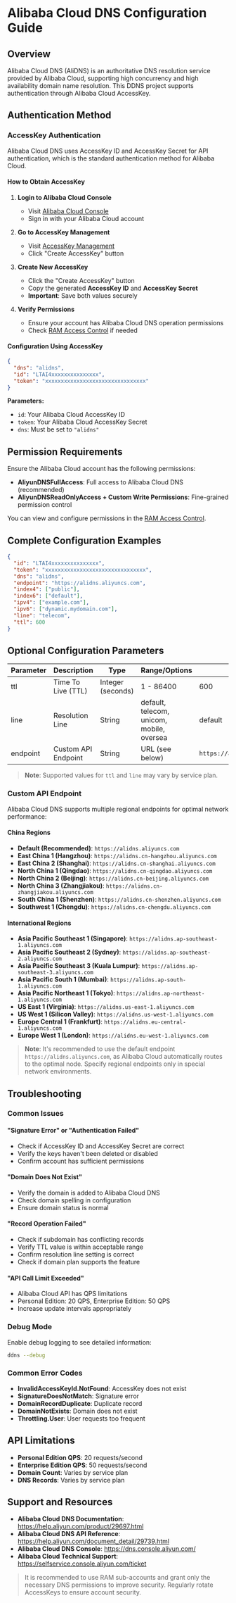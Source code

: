 # Alibaba Cloud DNS Configuration Guide

## Overview

Alibaba Cloud DNS (AliDNS) is an authoritative DNS resolution service provided by Alibaba Cloud, supporting high concurrency and high availability domain name resolution. This DDNS project supports authentication through Alibaba Cloud AccessKey.

## Authentication Method

### AccessKey Authentication

Alibaba Cloud DNS uses AccessKey ID and AccessKey Secret for API authentication, which is the standard authentication method for Alibaba Cloud.

#### How to Obtain AccessKey

1. **Login to Alibaba Cloud Console**
    - Visit [Alibaba Cloud Console](https://ecs.console.aliyun.com/)
    - Sign in with your Alibaba Cloud account

2. **Go to AccessKey Management**
    - Visit [AccessKey Management](https://usercenter.console.aliyun.com/#/manage/ak)
    - Click "Create AccessKey" button

3. **Create New AccessKey**
    - Click the "Create AccessKey" button
    - Copy the generated **AccessKey ID** and **AccessKey Secret**
    - **Important**: Save both values securely

4. **Verify Permissions**
    - Ensure your account has Alibaba Cloud DNS operation permissions
    - Check [RAM Access Control](https://ram.console.aliyun.com/policies) if needed

#### Configuration Using AccessKey

```json
{
  "dns": "alidns",
  "id": "LTAI4xxxxxxxxxxxxxxx",
  "token": "xxxxxxxxxxxxxxxxxxxxxxxxxxxxxxxx"
}
```

**Parameters:**

- `id`: Your Alibaba Cloud AccessKey ID
- `token`: Your Alibaba Cloud AccessKey Secret
- `dns`: Must be set to `"alidns"`

## Permission Requirements

Ensure the Alibaba Cloud account has the following permissions:

- **AliyunDNSFullAccess**: Full access to Alibaba Cloud DNS (recommended)
- **AliyunDNSReadOnlyAccess + Custom Write Permissions**: Fine-grained permission control

You can view and configure permissions in the [RAM Access Control](https://ram.console.aliyun.com/policies).

## Complete Configuration Examples

```json
{
  "id": "LTAI4xxxxxxxxxxxxxxx",
  "token": "xxxxxxxxxxxxxxxxxxxxxxxxxxxxxxxx",
  "dns": "alidns",
  "endpoint": "https://alidns.aliyuncs.com",
  "index4": ["public"],
  "index6": ["default"],
  "ipv4": ["example.com"],
  "ipv6": ["dynamic.mydomain.com"],
  "line": "telecom",
  "ttl": 600
}
```

## Optional Configuration Parameters

| Parameter | Description           | Type              | Range/Options                                 | Default |
|-----------|-----------------------|-------------------|-----------------------------------------------|---------|
| ttl       | Time To Live (TTL)    | Integer (seconds) | 1 - 86400                                     | 600     |
| line      | Resolution Line       | String            | default, telecom, unicom, mobile, oversea    | default |
| endpoint  | Custom API Endpoint   | String            | URL (see below)                              | `https://alidns.aliyuncs.com`|

> **Note**: Supported values for `ttl` and `line` may vary by service plan.

### Custom API Endpoint

Alibaba Cloud DNS supports multiple regional endpoints for optimal network performance:

#### China Regions

- **Default (Recommended)**: `https://alidns.aliyuncs.com`
- **East China 1 (Hangzhou)**: `https://alidns.cn-hangzhou.aliyuncs.com`
- **East China 2 (Shanghai)**: `https://alidns.cn-shanghai.aliyuncs.com`
- **North China 1 (Qingdao)**: `https://alidns.cn-qingdao.aliyuncs.com`
- **North China 2 (Beijing)**: `https://alidns.cn-beijing.aliyuncs.com`
- **North China 3 (Zhangjiakou)**: `https://alidns.cn-zhangjiakou.aliyuncs.com`
- **South China 1 (Shenzhen)**: `https://alidns.cn-shenzhen.aliyuncs.com`
- **Southwest 1 (Chengdu)**: `https://alidns.cn-chengdu.aliyuncs.com`

#### International Regions

- **Asia Pacific Southeast 1 (Singapore)**: `https://alidns.ap-southeast-1.aliyuncs.com`
- **Asia Pacific Southeast 2 (Sydney)**: `https://alidns.ap-southeast-2.aliyuncs.com`
- **Asia Pacific Southeast 3 (Kuala Lumpur)**: `https://alidns.ap-southeast-3.aliyuncs.com`
- **Asia Pacific South 1 (Mumbai)**: `https://alidns.ap-south-1.aliyuncs.com`
- **Asia Pacific Northeast 1 (Tokyo)**: `https://alidns.ap-northeast-1.aliyuncs.com`
- **US East 1 (Virginia)**: `https://alidns.us-east-1.aliyuncs.com`
- **US West 1 (Silicon Valley)**: `https://alidns.us-west-1.aliyuncs.com`
- **Europe Central 1 (Frankfurt)**: `https://alidns.eu-central-1.aliyuncs.com`
- **Europe West 1 (London)**: `https://alidns.eu-west-1.aliyuncs.com`

> **Note**: It's recommended to use the default endpoint `https://alidns.aliyuncs.com`, as Alibaba Cloud automatically routes to the optimal node. Specify regional endpoints only in special network environments.

## Troubleshooting

### Common Issues

#### "Signature Error" or "Authentication Failed"

- Check if AccessKey ID and AccessKey Secret are correct
- Verify the keys haven't been deleted or disabled
- Confirm account has sufficient permissions

#### "Domain Does Not Exist"

- Verify the domain is added to Alibaba Cloud DNS
- Check domain spelling in configuration
- Ensure domain status is normal

#### "Record Operation Failed"

- Check if subdomain has conflicting records
- Verify TTL value is within acceptable range
- Confirm resolution line setting is correct
- Check if domain plan supports the feature

#### "API Call Limit Exceeded"

- Alibaba Cloud API has QPS limitations
- Personal Edition: 20 QPS, Enterprise Edition: 50 QPS
- Increase update intervals appropriately

### Debug Mode

Enable debug logging to see detailed information:

```sh
ddns --debug
```

### Common Error Codes

- **InvalidAccessKeyId.NotFound**: AccessKey does not exist
- **SignatureDoesNotMatch**: Signature error
- **DomainRecordDuplicate**: Duplicate record
- **DomainNotExists**: Domain does not exist
- **Throttling.User**: User requests too frequent

## API Limitations

- **Personal Edition QPS**: 20 requests/second
- **Enterprise Edition QPS**: 50 requests/second
- **Domain Count**: Varies by service plan
- **DNS Records**: Varies by service plan

## Support and Resources

- **Alibaba Cloud DNS Documentation**: <https://help.aliyun.com/product/29697.html>
- **Alibaba Cloud DNS API Reference**: <https://help.aliyun.com/document_detail/29739.html>
- **Alibaba Cloud DNS Console**: <https://dns.console.aliyun.com/>
- **Alibaba Cloud Technical Support**: <https://selfservice.console.aliyun.com/ticket>

> It is recommended to use RAM sub-accounts and grant only the necessary DNS permissions to improve security. Regularly rotate AccessKeys to ensure account security.
